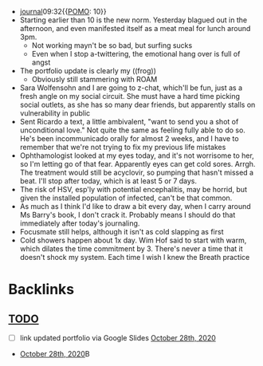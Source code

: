 - [journal](<journal.md>)09:32{{[POMO](<POMO.md>): 10}}
- Starting earlier than 10 is the new norm. Yesterday blagued out in the afternoon, and even manifested itself as a meat meal for lunch around 3pm. 
    - Not working mayn't be so bad, but surfing sucks
    - Even when I stop a-twittering, the emotional hang over is full of angst
- The portfolio update is clearly my ((frog))
    - Obviously still stammering with ROAM
- Sara Wolfensohn and I are going to z-chat, which'll be fun, just as a fresh angle on my social circuit. She must have a hard time picking social outlets, as she has so many dear friends, but apparently stalls on vulnerability in public
- Sent Ricardo a text, a little ambivalent, "want to send you a shot of unconditional love." Not quite the same as feeling fully able to do so. He's been incommunicado orally for almost 2 weeks, and I have to remember that we're not trying to fix my previous life mistakes
- Ophthamologist looked at my eyes today, and it's not worrisome to her, so I'm letting go of that fear. Apparently eyes can get cold sores. Arrgh. The treatment would still be acyclovir, so pumping that hasn't missed a beat. I'll stop after today, which is at least 5 or 7 days.
- The risk of HSV, esp'ly with potential encephalitis, may be horrid, but given the installed population of infected, can't be that common.
- As much as I think I'd like to draw a bit every day, when I carry around Ms Barry's book, I don't crack it. Probably means I should do that immediately after today's journaling.
- Focusmate still helps, although it isn't as cold slapping as first
- Cold showers happen about 1x day. Wim Hof said to start with warm, which dilates the time commitment by 3. There's never a time that it doesn't shock my system. Each time I wish I knew the Breath practice

# Backlinks
## [TODO](<TODO.md>)
- [ ] link updated portfolio via Google Slides [October 28th, 2020](<October 28th, 2020.md>)

- [October 28th, 2020](<October 28th, 2020.md>)B

